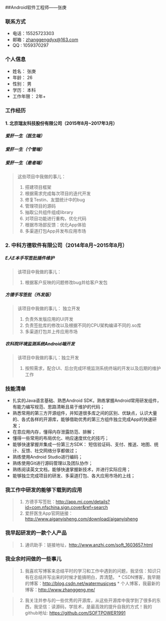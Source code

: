 ##Android软件工程师——张庚

### 联系方式

* 电话：15525723303
* 邮箱：zhanggengdyx@163.com
* QQ : 1059370297 

### 个人信息

* 姓名： 张庚
* 年龄： 26
* 性别： 男
* 学历： 本科
* 工作年限： 2年+

### 工作经历

#### 1. 北京瑞友科技股份有限公司（2015年8月~2017年3月）

##### 爱肝一生（医生端）
##### 爱肝一生（个管端）
##### 爱肝一生（患者端）

> 这些项目中我做的事儿：
> 
> 1. 搭建项目框架
> 2. 根据需求完成每次项目的迭代开发
> 3. 修复Testin、友盟统计中的bug
> 4. 管理项目的源码
> 5. 抽取公共组件组成library
> 6. 对项目功能进行重构，优化代码
> 7. 根据市场部反馈：优化App体验
> 8. 多渠道打包App并发布应用市场

### 2. 中科方德软件有限公司（2014年8月~2015年8月）

##### E人E本手写签批插件维护

> 该项目中我做的事儿：
> 
> 1. 根据客户反映的问题修改bug并给客户发包

##### 方德手写签批（外发版）

> 该项目中我做的事儿： 独立开发
> 
> 1. 负责外发版应用的UI开发
> 2. 负责签批库的修改以及根据不同的CPU架构编译不同的.so库
> 3. 多渠道打包并上传应用市场

##### 农科院环境监测系统Android端开发

> 该项目中我做的事儿：独立开发
> 
> 1. 按照需求，配合UI、后台完成环境监测系统终端的开发以及后期的维护工作

### 技能清单

* 扎实的Java语言基础、熟悉Android SDK，熟练掌握Android常用研发组件，有能力编写规范、思路清晰且易于维护的代码；
* 熟悉常用的第三方开源组件，并知道很多库之间的区别、优缺点，认识大量的、各式各样的开源库，能够借助优秀的第三方组件独立完成App的快速研发；
* 在意应用内存，懂得内存泄露防范、排解；
* 懂得一些常用的布局优化、响应速度优化的技巧；
* 能够快速掌握并集成一份第三方SDK： 短信验证码、支付、推送、地图、统计、反馈、社交网络分享都做过；
* 熟练使用Android Studio进行编码；
* 熟练使用Git进行源码管理以及团队协作；
* 熟练阅读英文文档，能够快速掌握新技术，并进行实际应用；
* 能够独立完成项目的研发、多渠道打包、各大应用市场的上线；

### 我工作中研发的能够下载到的应用

> 1. 方德手写签批：http://app.mi.com/details?id=com.nfschina.sign.cover&ref=search
> 2. 爱肝医生App官网链接：http://www.aiganyisheng.com/download/aiganyisheng

### 我早起研发的一款个人产品

> 1. 通讯助手：链接地址，http://www.anzhi.com/soft_1603657.html

### 我业余时间做的一些事儿

> 1. 我喜欢写博客来总结平时的学习和工作中遇到的问题，我坚信：知识只有在总结并写出来的时候才能搞明白，弄清楚。
	 * CSDN博客，我早期的博客：http://blog.csdn.net/watermusicyes
	 * 个人博客，我最新的博客：http://www.zhanggeng.me/

> 2. 我关注并参与的一些优秀的开源库，从这些开源库中我学到了很多的东西，我坚信：读源码，学技术，是最高效的提升自我的方式！我的github地址: https://github.com/SOFTPOWER1991

